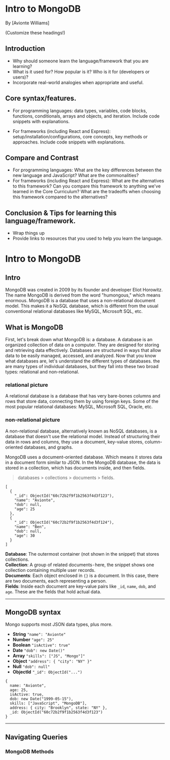 # Intro to MongoDB

By [Avionte Williams]

(Customize these headings!)

## Introduction

* Why should someone learn the language/framework that you are learning?
* What is it used for? How popular is it? Who is it for (developers or users)?
* Incorporate real-world analogies when appropriate and useful.

## Core syntax/features. 

* For programming languages: data types, variables, code blocks, functions, conditionals, arrays and objects, and iteration. Include code snippets with explanations.

* For frameworks (including React and Express): setup/installation/configurations, core concepts, key methods or approaches. Include code snippets with explanations.

## Compare and Contrast

* For programming languages: What are the key differences between the new language and JavaScript? What are the commonalities?
* For frameworks (including React and Express): What are the alternatives to this framework? Can you compare this framework to anything we've learned in the Core Curriculum? What are the tradeoffs when choosing this framework compared to the alternatives?

## Conclusion & Tips for learning this language/framework.

* Wrap things up
* Provide links to resources that you used to help you learn the language.

# Intro to MongoDB

## Intro

MongoDB was created in 2009 by its founder and developer Eliot Horowitz. The name MongoDB is derived from the word "humongous," which means enormous. MongoDB is a database that uses a non-relational document model. This makes it a NoSQL database, which is different from the usual conventional relational databases like MySQL, Microsoft SQL, etc.

## What is MongoDB

First, let's break down what MongoDB is: a database. A database is an organized collection of data on a computer. They are designed for storing and retrieving data effectively. Databases are structured in ways that allow data to be easily managed, accessed, and analyzed. Now that you know what databases are, let's understand the different types of databases. the are many types of individual databases, but they fall into these two broad types: relational and non-relational.

### relational picture

A relational database is a database that has very bare-bones columns and rows that store data, connecting them by using foreign keys. Some of the most popular relational databases: MySQL, Microsoft SQL, Oracle, etc.

### non-relational picture

A non-relational database, alternatively known as NoSQL databases, is a database that doesn't use the relational model. Instead of structuring their data in rows and columns, they use a document, key-value stores, column-oriented databases, and graphs.

MongoDB uses a document-oriented database. Which means it stores data in a document form similar to JSON. In the MongoDB database, the data is stored in a collection, which has documents inside, and then fields.

> databases > collections > documents > fields.

```
[
  {
    "_id": ObjectId("60c72b2f9f1b2563f4d3f123"),
    "name": "Avionte",
    "dob": null,
    "age": 25
  },
  {
    "_id": ObjectId("60c72b2f9f1b2563f4d3f124"),
    "name": "Ben",
    "dob": null,
    "age": 30
  }
]
```

**Database**: The outermost container (not shown in the snippet) that stores collections.  
**Collection**: A group of related documents - here, the snippet shows one collection containing multiple user records.  
**Documents**: Each object enclosed in `{}` is a document. In this case, there are two documents, each representing a person.  
**Fields**: Inside each document are key-value pairs like `_id`, `name`, `dob`, and `age`. These are the fields that hold actual data.

---

## MongoDB syntax

Mongo supports most JSON data types, plus more.

- **String** `"name": "Avionte"`
- **Number** `"age": 25"`
- **Boolean** `"isActive": true"`
- **Date** `"dob": new Date()"`
- **Array** `"skills": ["JS", "Mongo"]"`
- **Object** `"address": { "city": "NY" }"`
- **Null** `"dob": null"`
- **ObjectId** `"_id": ObjectId("...")`

```
{
  name: "Avionte",
  age: 25,
  isActive: true,
  dob: new Date("1999-05-15"),
  skills: ["JavaScript", "MongoDB"],
  address: { city: "Brooklyn", state: "NY" },
  _id: ObjectId("60c72b2f9f1b2563f4d3f123")
}
```

---

## Navigating Queries

### MongoDB Methods
